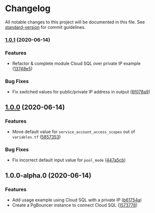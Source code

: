 # Changelog

All notable changes to this project will be documented in this file. See [standard-version](https://github.com/conventional-changelog/standard-version) for commit guidelines.

### [1.0.1](https://github.com/christippett/terraform-cloud-sql-pgbouncer/compare/v1.0.0...v1.0.1) (2020-06-14)


### Features

* Refactor & complete module Cloud SQL over private IP example ([13748e5](https://github.com/christippett/terraform-cloud-sql-pgbouncer/commit/13748e58aa7e117e6bc36fb6dcdebb1eecca6427))


### Bug Fixes

* Fix switched values for public/private IP address in output ([6f078a9](https://github.com/christippett/terraform-cloud-sql-pgbouncer/commit/6f078a9194617062fe2099f036e52288aefe9ca6))

## [1.0.0](https://github.com/christippett/terraform-cloud-sql-pgbouncer/compare/v1.0.0-alpha.0...v1.0.0) (2020-06-14)


### Features

* Move default value for `service_account_access_scopes` out of `variables.tf` ([5857353](https://github.com/christippett/terraform-cloud-sql-pgbouncer/commit/585735330bbba9ca188425469f7a78a964b475a1))


### Bug Fixes

* Fix incorrect default input value for `pool_mode` ([447a5cb](https://github.com/christippett/terraform-cloud-sql-pgbouncer/commit/447a5cb36b90d8d72564c419f3fcadaccdd8e6be))

## 1.0.0-alpha.0 (2020-06-14)


### Features

* Add usage example using Cloud SQL with a private IP ([b61754a](https://github.com/christippett/terraform-cloud-sql-pgbouncer/commit/b61754a9c3d6421247255b1d07e7c80198fdb0b3))
* Create a PgBouncer instance to connect Cloud SQL ([1573778](https://github.com/christippett/terraform-cloud-sql-pgbouncer/commit/1573778a8f3b1231f584815f30ad626612e609c6))
